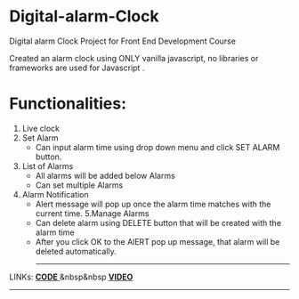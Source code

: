 # Digital-alarm-Clock
Digital alarm Clock Project for Front End Development Course

Created an alarm clock using ONLY vanilla javascript, no libraries or frameworks are used for Javascript .

# Functionalities:

 1. Live clock
 2. Set Alarm
    - Can input alarm time using drop down menu and click SET ALARM button.
 3. List of Alarms
    - All alarms will be added below Alarms
    - Can set multiple Alarms
 4. Alarm Notification
    - Alert message will pop up once the alarm time matches with the current time.
 5.Manage Alarms
    - Can delete alarm using DELETE button that will be created with the alarm time
    - After you click OK to the AlERT pop up message, that alarm will be deleted automatically. <hr>
  

LINKs: <a href = "https://thecodermanrr.github.io/Digital-alarm-Clock/"> <b>CODE</b> </a> &nbsp&nbsp <a href = "https://youtu.be/OyWshOHG_Aw"> <b>VIDEO</b> </a> <br><hr>
